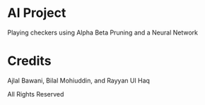 # AI Project

Playing checkers using Alpha Beta Pruning and a Neural Network

# Credits

Ajlal Bawani, Bilal Mohiuddin, and Rayyan Ul Haq

All Rights Reserved
